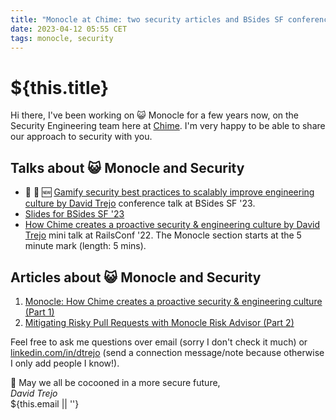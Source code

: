 ```yaml
---
title: "Monocle at Chime: two security articles and BSides SF conference video and slides"
date: 2023-04-12 05:55 CET
tags: monocle, security
---
```

# ${this.title}

Hi there, 
I've been working on 😺 Monocle for a few years now, on the Security Engineering team here at [Chime](https://www.chime.com).
I'm very happy to be able to share our approach to security with you.

## Talks about 😺 Monocle and Security
- 🎉 🥳 🆕 [Gamify security best practices to scalably improve engineering culture by David Trejo](https://youtu.be/gt9EtpsA2lY) conference talk at BSides SF '23.
- [Slides for BSides SF '23](https://docs.google.com/presentation/d/1Jy-SvTuXItTH7Vpqq8O0anp4-FQKiZUShOcBeWxYowk/edit)
- [How Chime creates a proactive security & engineering culture by David Trejo](https://www.youtube.com/watch?v=TmRyZ7FB-HA) mini talk at RailsConf '22. The Monocle section starts at the 5 minute mark (length: 5 mins).

## Articles about 😺 Monocle and Security
1. [Monocle: How Chime creates a proactive security & engineering culture (Part 1)](https://careers.chime.com/en/life-at-chime/engineering-at-chime/monocle-how-chime-creates-a-proactive-security-engineering-culture-part-1/)
2. [Mitigating Risky Pull Requests with Monocle Risk Advisor (Part 2)](https://careers.chime.com/en/life-at-chime/engineering-at-chime/mitigating-risky-pull-requests-with-monocle-risk-advisor-part-2/)

Feel free to ask me questions over email (sorry I don't check it much) or  [linkedin.com/in/dtrejo](https://www.linkedin.com/in/dtrejo) (send a connection message/note because otherwise I only add people I know!).

🥂 May we all be cocooned in a more secure future,  
_David Trejo_  
${this.email || ''}
